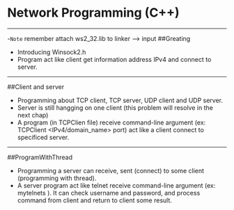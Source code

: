 # Network Programming (C++)
***
-`Note` remember attach ws2_32.lib to linker --> input
##Greating 
- Introducing Winsock2.h
- Program act like client get information address IPv4 and connect to server.
***
##Client and server
- Programming about TCP client, TCP server, UDP client and UDP server.
- Server is still hangging on one client (this problem will resolve in the next chap)
- A program (in TCPClien file) receive command-line argument (ex: TCPClient <IPv4/domain_name> port) act like a client connect to specificed server.
***
##ProgramWithThread
- Programming a server can receive, sent (connect) to some client (programming with thread).
- A server program act like telnet receive command-line argument (ex: mytelnets <port>). It can check username and password, and process command from client and return to client some result.
